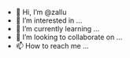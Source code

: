 - 👋 Hi, I’m @zallu
- 👀 I’m interested in ...
- 🌱 I’m currently learning ...
- 💞️ I’m looking to collaborate on ...
- 📫 How to reach me ...

<!---
zallu/zallu is a ✨ special ✨ repository because its `README.md` (this file) appears on your GitHub profile.
You can click the Preview link to take a look at your changes.
--->
